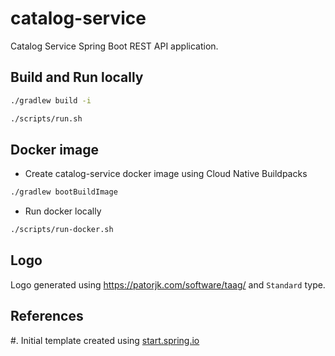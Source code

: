 # catalog-service
Catalog Service Spring Boot REST API application.


## Build and Run locally

```bash
./gradlew build -i
```

```bash
./scripts/run.sh
```

## Docker image

* Create catalog-service docker image using Cloud Native Buildpacks
```bash
./gradlew bootBuildImage
```

* Run docker locally
```bash
./scripts/run-docker.sh
```

## Logo

Logo generated using https://patorjk.com/software/taag/ and `Standard` type.

## References

#. Initial template created using [start.spring.io](https://start.spring.io/#!type=gradle-project&language=java&platformVersion=3.5.5&packaging=jar&jvmVersion=24&groupId=com.github.polar&artifactId=catalog-service&name=catalog-service&description=Catalog%20Service%20Spring%20Boot%20API&packageName=com.github.polar.catalog-service&dependencies=web,postgresql,testcontainers,devtools,data-jdbc,flyway)
